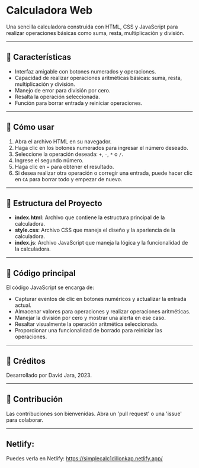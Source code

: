 # Calculadora Web

Una sencilla calculadora construida con HTML, CSS y JavaScript para realizar operaciones básicas como suma, resta, multiplicación y división.

---

## 🌟 Características

- Interfaz amigable con botones numerados y operaciones.
- Capacidad de realizar operaciones aritméticas básicas: suma, resta, multiplicación y división.
- Manejo de error para división por cero.
- Resalta la operación seleccionada.
- Función para borrar entrada y reiniciar operaciones.

---

## 🔧 Cómo usar

1. Abra el archivo HTML en su navegador.
2. Haga clic en los botones numerados para ingresar el número deseado.
3. Seleccione la operación deseada: `+`, `-`, `*` o `/`.
4. Ingrese el segundo número.
5. Haga clic en `=` para obtener el resultado.
6. Si desea realizar otra operación o corregir una entrada, puede hacer clic en `CA` para borrar todo y empezar de nuevo.

---

## 📂 Estructura del Proyecto

- **index.html**: Archivo que contiene la estructura principal de la calculadora.
- **style.css**: Archivo CSS que maneja el diseño y la apariencia de la calculadora.
- **index.js**: Archivo JavaScript que maneja la lógica y la funcionalidad de la calculadora.

---

## 📝 Código principal

El código JavaScript se encarga de:

- Capturar eventos de clic en botones numéricos y actualizar la entrada actual.
- Almacenar valores para operaciones y realizar operaciones aritméticas.
- Manejar la división por cero y mostrar una alerta en ese caso.
- Resaltar visualmente la operación aritmética seleccionada.
- Proporcionar una funcionalidad de borrado para reiniciar las operaciones.

---

## 🎉 Créditos

Desarrollado por David Jara, 2023.


---

## 🤝 Contribución

Las contribuciones son bienvenidas. Abra un 'pull request' o una 'issue' para colaborar.

---

## Netlify:

Puedes verla en Netlify: https://simplecalc1dillonkap.netlify.app/
